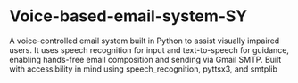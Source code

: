 # Voice-based-email-system-SY
A voice-controlled email system built in Python to assist visually impaired users. It uses speech recognition for input and text-to-speech for guidance, enabling hands-free email composition and sending via Gmail SMTP. Built with accessibility in mind using speech_recognition, pyttsx3, and smtplib
